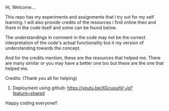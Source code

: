 Hi, Welcome...

This repo has my experiments and assignments that i try out for my self learning.
I will also provide credits of the resources i find online then and there in the code itself and some can be found below.

The understandings in comment in the code may not be the correct interpretation of the code's actual functionality but it my version of understanding towards the concept.

And for the credits mention, these are the resources that helped me. There are many similar or you may have a better one too but these are the one that helped me.



Credits:
(Thank you all for helping)

  1. Deployment using github: https://youtu.be/XGcuxuhV-Jg?feature=shared


Happy coding everyone!!
